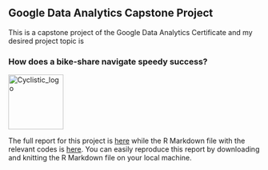 ## Google Data Analytics Capstone Project

This is a capstone project of the Google Data Analytics Certificate and my desired project topic is 

### **How does a bike-share navigate speedy success?**

<img width="110" alt="Cyclistic_logo" src="https://github.com/MukailaBashiru/Images/blob/main/Cyclistic%20logo.png">

The full report for this project is [here](https://github.com/MukailaBashiru/Google-Data-Analytics-Capstone-Project/blob/main/Capstone%20Project%20Report.md) while the R Markdown file with the relevant codes is [here](https://github.com/MukailaBashiru/Google-Data-Analytics-Capstone-Project/blob/main/Google%20Case%20Study%20-%20Bashiru%20Mukaila.Rmd). You can easily reproduce this report by downloading and knitting the R Markdown file on your local machine.
